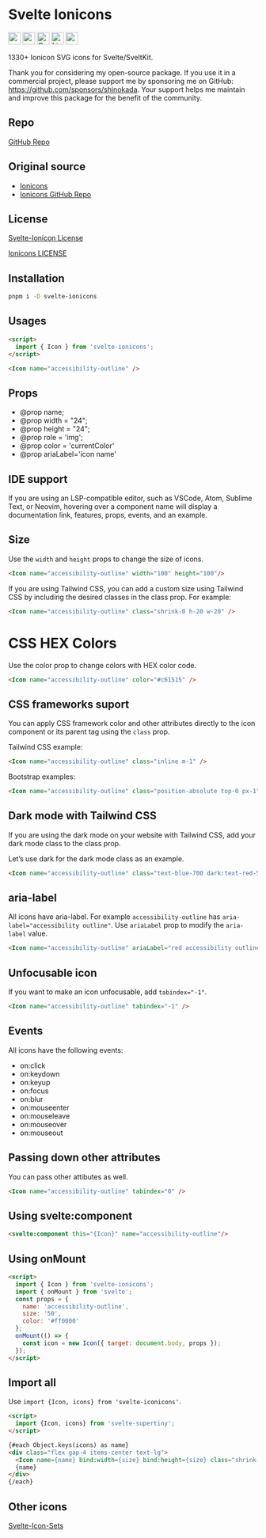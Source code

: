# Svelte Ionicons

<div class="flex gap-2 my-8">
<a href="https://github.com/sponsors/shinokada" target="_blank"><img src="https://img.shields.io/static/v1?label=Sponsor&message=%E2%9D%A4&logo=GitHub&color=%23fe8e86" alt="sponsor" height="25" style="height: 25px !important;"></a>
<a href="https://www.npmjs.com/package/svelte-ionicons" rel="nofollow" target="_blank"><img src="https://img.shields.io/npm/v/svelte-ionicons" alt="npm" height="25" style="height: 25px !important;"></a>
<a href="https://twitter.com/shinokada" rel="nofollow" target="_blank"><img src="https://img.shields.io/badge/created%20by-@shinokada-4BBAAB.svg" alt="Created by Shin Okada" height="25" style="height: 25px !important;"></a>
<a href="https://opensource.org/licenses/MIT" rel="nofollow" target="_blank"><img src="https://img.shields.io/github/license/shinokada/svelte-ionicons" alt="License" height="25" style="height: 25px !important;"></a>
<a href="https://www.npmjs.com/package/svelte-ionicons" rel="nofollow" target="_blank"><img src="https://img.shields.io/npm/dw/svelte-ionicons.svg" alt="npm" height="25" style="height: 25px !important;"></a>
</div>

1330+ Ionicon SVG icons for Svelte/SveltKit.

Thank you for considering my open-source package. If you use it in a commercial project, please support me by sponsoring me on GitHub: https://github.com/sponsors/shinokada. Your support helps me maintain and improve this package for the benefit of the community.

## Repo

[GitHub Repo](https://github.com/shinokada/svelte-ionicons)

## Original source

- [Ionicons](https://ionic.io/ionicons)
- [Ionicons GitHub Repo](https://github.com/ionic-team/ionicons)

## License

[Svelte-Ionicon License](https://github.com/shinokada/svelte-ionicons/blob/main/LICENSE)

[Ionicons LICENSE](https://github.com/ionic-team/ionicons/blob/main/LICENSE)

## Installation

```sh
pnpm i -D svelte-ionicons
```

## Usages

```html
<script>
  import { Icon } from 'svelte-ionicons';
</script>

<Icon name="accessibility-outline" />
```

## Props

- @prop name;
- @prop width = "24";
- @prop height = "24";
- @prop role = 'img';
- @prop color = 'currentColor'
- @prop ariaLabel='icon name'

## IDE support

If you are using an LSP-compatible editor, such as VSCode, Atom, Sublime Text, or Neovim, hovering over a component name will display a documentation link, features, props, events, and an example.

## Size

Use the `width` and `height` props to change the size of icons.

```html
<Icon name="accessibility-outline" width="100" height="100"/>
```

If you are using Tailwind CSS, you can add a custom size using Tailwind CSS by including the desired classes in the class prop. For example:

```html
<Icon name="accessibility-outline" class="shrink-0 h-20 w-20" />
```

# CSS HEX Colors

Use the color prop to change colors with HEX color code.

```html
<Icon name="accessibility-outline" color="#c61515" />
```

## CSS frameworks suport


You can apply CSS framework color and other attributes directly to the icon component or its parent tag using the `class` prop.

Tailwind CSS example:

```html
<Icon name="accessibility-outline" class="inline m-1" />
```

Bootstrap examples:

```html
<Icon name="accessibility-outline" class="position-absolute top-0 px-1" />
```

## Dark mode with Tailwind CSS

If you are using the dark mode on your website with Tailwind CSS, add your dark mode class to the class prop.

Let’s use dark for the dark mode class as an example.

```html
<Icon name="accessibility-outline" class="text-blue-700 dark:text-red-500" />
```

## aria-label

All icons have aria-label. For example `accessibility-outline` has `aria-label="accessibility outline"`.
Use `ariaLabel` prop to modify the `aria-label` value.

```html
<Icon name="accessibility-outline" ariaLabel="red accessibility outline" color="red" />
```

## Unfocusable icon

If you want to make an icon unfocusable, add `tabindex="-1"`.

```html
<Icon name="accessibility-outline" tabindex="-1" />
```

## Events

All icons have the following events:

- on:click
- on:keydown
- on:keyup
- on:focus
- on:blur
- on:mouseenter
- on:mouseleave
- on:mouseover
- on:mouseout

## Passing down other attributes

You can pass other attibutes as well.

```html
<Icon name="accessibility-outline" tabindex="0" />
```

## Using svelte:component

```html
<svelte:component this="{Icon}" name="accessibility-outline"/>
```

## Using onMount

```html
<script>
  import { Icon } from 'svelte-ionicons';
  import { onMount } from 'svelte';
  const props = {
    name: 'accessibility-outline',
    size: '50',
    color: '#ff0000'
  };
  onMount(() => {
    const icon = new Icon({ target: document.body, props });
  });
</script>
```

## Import all

Use `import {Icon, icons} from 'svelte-iconicons'`.

```html
<script>
  import {Icon, icons} from 'svelte-supertiny';
</script>

{#each Object.keys(icons) as name}
<div class="flex gap-4 items-center text-lg">
  <Icon name={name} bind:width={size} bind:height={size} class="shrink-0"/>
  {name}
</div>
{/each}
```

## Other icons

[Svelte-Icon-Sets](https://svelte-svg-icons.vercel.app/)

